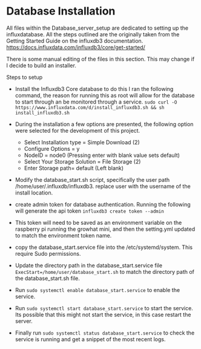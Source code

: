 # Database Installation
All files within the Database_server_setup are dedicated to setting up the influxdatabase.
All the steps outlined are the originally taken from the Getting Started Guide on the influxdb3 documentation. 
https://docs.influxdata.com/influxdb3/core/get-started/

There is some manual editing of the files in this section. This may change if I decide to build an installer. 

Steps to setup
* Install the Influxdb3 Core database to do this I ran the following command, the reason for running this as root will allow for the database to start through an be monitored through a service. ```sudo curl -O https://www.influxdata.com/d/install_influxdb3.sh && sh install_influxdb3.sh```
* During the installation a few options are presented, the following option were selected for the development of this project.
  * Select Installation type = Simple Download (2)
  * Configure Options = y
  * NodeID = node0 (Pressing enter with blank value sets default)
  * Select Your Storage Solution = File Storage (2)
  * Enter Storage path= default (Left blank)

* Modify the database_start.sh script, specifically the user path /home/user/.influxdb/influxdb3. replace user with the username of the install location. 
* create admin token for database authentication. Running the following will generate the api token ```influxdb3 create token --admin```
* This token will need to be saved as an environment variable on the raspberry pi running the growhat mini, and then the setting.yml updated to match the environment token name.
* copy the database_start.service file into the /etc/systemd/system. This require Sudo permissions.
* Update the directory path in the database_start.service file ```ExecStart=/home/user/database_start.sh``` to match the directory path of the database_start.sh file.
* Run ```sudo systemctl enable database_start.service``` to enable the service.
* Run ```sudo systemctl start database_start.service``` to start the service. Its possible that this might not start the service, in this case restart the server. 
* Finally run ```sudo systemctl status database_start.service``` to check the service is running and get a snippet of the most recent logs. 
